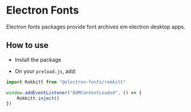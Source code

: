 # Electron Fonts

Electron fonts packages provide font archives em electron desktop apps.

## How to use

* Install the package

* On your `preload.js`, add:

```ts
import Rokkitt from "@electron-fonts/rokkitt"

window.addEventListener("DOMContentLoaded", () => {
    Rokkitt.inject()
})
```